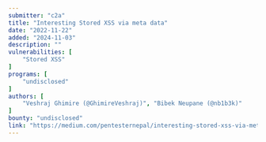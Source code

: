 ```yaml
---
submitter: "c2a"
title: "Interesting Stored XSS via meta data"
date: "2022-11-22"
added: "2024-11-03"
description: ""
vulnerabilities: [
    "Stored XSS"
]
programs: [
    "undisclosed"
]
authors: [
    "Veshraj Ghimire (@GhimireVeshraj)", "Bibek Neupane (@nb1b3k)"
]
bounty: "undisclosed"
link: "https://medium.com/pentesternepal/interesting-stored-xss-via-meta-data-eb8fe1de8b33"
---
```




